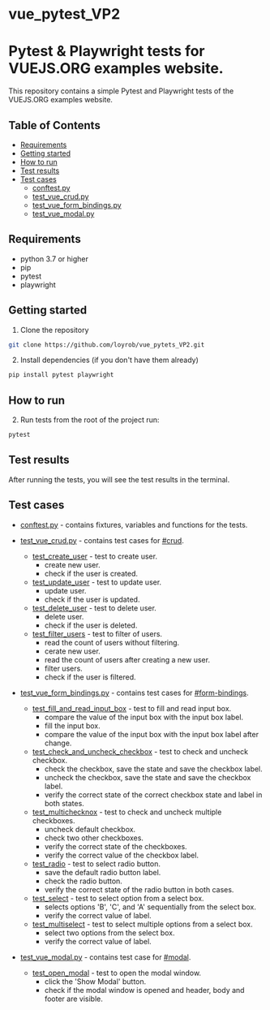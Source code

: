 # vue_pytest_VP2
Pytest & Playwright tests for VUEJS.ORG examples website.
=========================================================

This repository contains a simple Pytest and Playwright tests of the VUEJS.ORG examples website.

## Table of Contents
- [Requirements](#requirements)
- [Getting started](#getting-started)
- [How to run](#how-to-run)
- [Test results](#test-results)
- [Test cases](#test-cases)
  - [conftest.py](#conftestpy)
  - [test_vue_crud.py](#test_vue_crudpy)
  - [test_vue_form_bindings.py](#test_vue_form_bindingspy)
  - [test_vue_modal.py](#test_vue_modalpy)

## Requirements
- python 3.7 or higher
- pip
- pytest
- playwright

## Getting started
1. Clone the repository
```bash
git clone https://github.com/loyrob/vue_pytets_VP2.git
```
2. Install dependencies (if you don't have them already)
```bash
pip install pytest playwright
```

## How to run

2. Run tests
from the root of the project run:
```bash
pytest
```

## Test results
After running the tests, you will see the test results in the terminal.

## Test cases
- [conftest.py](./conftest.py) - contains fixtures, variables and functions for the tests.

- [test_vue_crud.py](./tests/test_vue_crud.py) - contains test cases for [#crud](https://vuejs.org/examples/#crud).
  - <u>test_create_user</u> - test to create user.
    - create new user.
    - check if the user is created.
  - <u>test_update_user</u> - test to update user.
    - update user.
    - check if the user is updated.
  - <u>test_delete_user</u> - test to delete user.
    - delete user.
    - check if the user is deleted.
  - <u>test_filter_users</u> - test to filter of users.
    - read the count of users without filtering.
    - cerate new user.
    - read the count of users after creating a new user.
    - filter users.
    - check if the user is filtered.
    
- [test_vue_form_bindings.py](./tests/test_vue_form_bindings.py) - contains test cases for [#form-bindings](https://vuejs.org/examples/#form-bindings).
  - <u>test_fill_and_read_input_box</u> - test to fill and read input box.
    - compare the value of the input box with the input box label.
    - fill the input box.
    - compare the value of the input box with the input box label after change.
  - <u>test_check_and_uncheck_checkbox</u> - test to check and uncheck checkbox.
    - check the checkbox, save the state and save the checkbox label. 
    - uncheck the checkbox, save the state and save the checkbox label.
    - verify the correct state of the correct checkbox state and label in both states.
  - <u>test_multichecknox</u> - test to check and uncheck multiple checkboxes.
    - uncheck default checkbox.
    - check two other checkboxes.
    - verify the correct state of the checkboxes.
    - verify the correct value of the checkbox label.
  - <u>test_radio</u> - test to select radio button.
    - save the default radio button label.
    - check the radio button.
    - verify the correct state of the radio button in both cases.
  - <u>test_select</u> - test to select option from a select box.
    - selects options 'B', 'C', and 'A' sequentially from the select box.
    - verify the correct value of label.  
  - <u>test_multiselect</u> - test to select multiple options from a select box.
    - select two options from the select box.
    - verify the correct value of label.
  
- [test_vue_modal.py](./tests/test_vue_modal.py) - contains test case for [#modal](https://vuejs.org/examples/#modal).
  - <u>test_open_modal</u> - test to open the modal window.
    - click the 'Show Modal' button. 
    - check if the modal window is opened and header, body and footer are visible.

 


